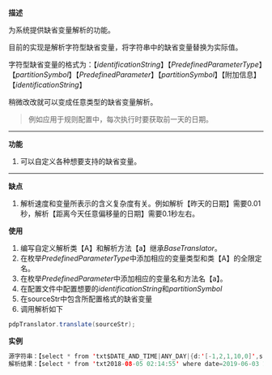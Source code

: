 **描述**

为系统提供缺省变量解析的功能。

目前的实现是解析字符型缺省变量，将字符串中的缺省变量替换为实际值。

字符型缺省变量的格式为：【*identificationString*】【*PredefinedParameterType*】【*partitionSymbol*】【*PredefinedParameter*】【*partitionSymbol*】【附加信息】【*identificationString*】

稍微改改就可以变成任意类型的缺省变量解析。

> 例如应用于规则配置中，每次执行时要获取前一天的日期。

---

**功能**

1. 可以自定义各种想要支持的缺省变量。

---

**缺点**

1. 解析速度和变量所表示的含义复杂度有关。例如解析【昨天的日期】需要0.01秒，解析【距离今天任意偏移量的日期】需要0.1秒左右。

**使用**

1. 编写自定义解析类【A】和解析方法【a】继承*BaseTranslator*。
2. 在枚举*PredefinedParameterType*中添加相应的变量类型和类【A】的全限定名。
3. 在枚举*PredefinedParameter*中添加相应的变量名和方法名【a】。
4. 在配置文件中配置想要的*identificationString*和*partitionSymbol*
5. 在sourceStr中包含所配置格式的缺省变量
6. 调用解析如下

```java
pdpTranslator.translate(sourceStr);
```

**实例**

```java
源字符串：【select * from 'txt$DATE_AND_TIME|ANY_DAY|{d:'[-1,2,1,10,0]',s:'yyyy-MM-dd HH:mm:ss'}$' where date=$DATE_AND_TIME|TODAY|yyyy-MM-dd HH:mm:ss$;】
解析结果：【select * from 'txt2018-08-05 02:14:55' where date=2019-06-03 16:14:55;】
```

